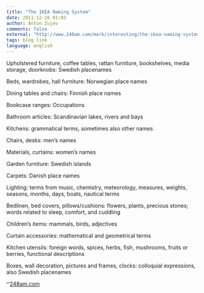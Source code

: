 ```yaml
---
title: "The IKEA Naming System"
date: 2011-12-16 01:03
author: Anton Zujev
comments: false
external: "http://www.248am.com/mark/interesting/the-ikea-naming-system/"
tags: blog link
language: english
---
```


Upholstered furniture, coffee tables, rattan furniture, bookshelves, media storage, doorknobs: Swedish placenames

Beds, wardrobes, hall furniture: Norwegian place names

Dining tables and chairs: Finnish place names

Bookcase ranges: Occupations

Bathroom articles: Scandinavian lakes, rivers and bays

Kitchens: grammatical terms, sometimes also other names

Chairs, desks: men’s names

Materials, curtains: women’s names

Garden furniture: Swedish islands

Carpets: Danish place names

Lighting: terms from music, chemistry, meteorology, measures, weights, seasons, months, days, boats, nautical terms

Bedlinen, bed covers, pillows/cushions: flowers, plants, precious stones; words related to sleep, comfort, and cuddling

Children’s items: mammals, birds, adjectives

Curtain accessories: mathematical and geometrical terms

Kitchen utensils: foreign words, spices, herbs, fish, mushrooms, fruits or berries, functional descriptions

Boxes, wall decoration, pictures and frames, clocks: colloquial expressions, also Swedish placenames

ᔥ[248am.com](http://www.248am.com/)
